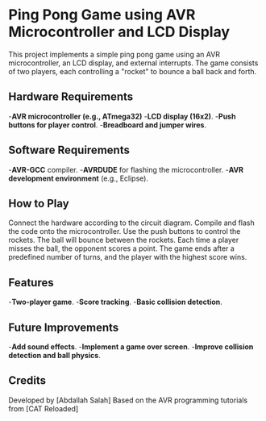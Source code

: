 # Ping Pong Game using AVR Microcontroller and LCD Display

This project implements a simple ping pong game using an AVR microcontroller, an LCD display, and external interrupts. The game consists of two players, each controlling a "rocket" to bounce a ball back and forth.

## Hardware Requirements
  -**AVR microcontroller (e.g., ATmega32)**
  -**LCD display (16x2)**.
  -**Push buttons for player control**.
  -**Breadboard and jumper wires**.

## Software Requirements

  -**AVR-GCC** compiler.
  -**AVRDUDE** for flashing the microcontroller.
  -**AVR development environment** (e.g., Eclipse).

## How to Play

  Connect the hardware according to the circuit diagram.
  Compile and flash the code onto the microcontroller.
  Use the push buttons to control the rockets.
  The ball will bounce between the rockets. Each time a player misses the ball, the opponent          scores a point.
  The game ends after a predefined number of turns, and the player with the highest score wins.
  
## Features
  -**Two-player game**.
  -**Score tracking**.
  -**Basic collision detection**.

## Future Improvements
  -**Add sound effects**.
  -**Implement a game over screen**.
  -**Improve collision detection and ball physics**.
  
## Credits
Developed by [Abdallah Salah]
Based on the AVR programming tutorials from [CAT Reloaded]